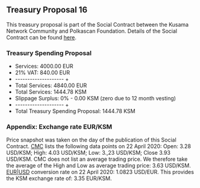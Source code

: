 ## Treasury Proposal 16
This treasury proposal is part of the Social Contract between the Kusama Network Community and Polkascan Foundation.
Details of the Social Contract can be found [here](https://github.com/polkascan/social-contract/blob/master/kusama/social-contract.md).

### Treasury Spending Proposal
- Services: 4000.00 EUR
- 21% VAT: 840.00 EUR
- -------------------- +
- Total Services: 4840.00 EUR
- Total Services: 1444.78 KSM
- Slippage Surplus: 0% - 0.00 KSM (zero due to 12 month vesting)
- -------------------- +
- Total Treasury Spending Proposal: 1444.78 KSM

### Appendix: Exchange rate EUR/KSM
Price snapshot was taken on the day of the publication of this Social Contract. [CMC](https://coinmarketcap.com/currencies/kusama/historical-data/) lists the following data points on 22 April 2020: Open: 3.28 USD/KSM; High: 4.03 USD/KSM; Low: 3.,23 USD/KSM; Close 3.93 USD/KSM. CMC does not list an average trading price. We therefore take the average of the High and Low as average trading price: 3.63 USD/KSM. [EUR|USD](https://www.exchangerates.org.uk/EUR-USD-22_04_2020-exchange-rate-history.html) conversion rate on 22 April 2020: 1.0823 USD/EUR. This provides the KSM exchange rate of: 3.35 EUR/KSM.
